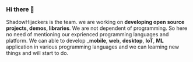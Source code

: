 ### Hi there 👋

 ShadowHijackers is the team. we are working on **developing open source projects, demos, libraries**.
 We are not dependent of programming. So here no need of mentioning our exprienced programming languages and platform.
 We can able to develop ___mobile__, __web__, __desktop__, __IoT__, __ML__ application in various programming languages
 and we can learning new things and will start to do.
 
   
  
